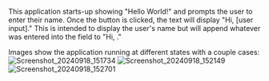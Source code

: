 This application starts-up showing "Hello World!" and prompts the user to enter their name. Once the button is clicked, the text will display "Hi, [user input]." 
This is intended to display the user's name but will append whatever was entered into the field to "Hi, ."

Images show the application running at different states with a couple cases:
![Screenshot_20240918_151734](https://github.com/user-attachments/assets/9eaf71fd-5c9d-430b-9c3b-1f8ee42360a7)
![Screenshot_20240918_152149](https://github.com/user-attachments/assets/166ab4c0-121e-46a6-9f2b-d14c25e3c8cc)
![Screenshot_20240918_152701](https://github.com/user-attachments/assets/ee84b78a-adbc-4840-976b-8afe81c461eb)


